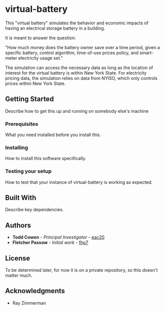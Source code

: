 # virtual-battery

This "virtual battery" simulates the behavior and economic impacts of 
            having an electrical storage battery in a building. 
            
It is meant to answer the question:
        
"How much money does the battery owner save over a time period, given a 
specific battery, control algorithm, time-of-use prices policy, and
smart-meter electricity usage set."
     
The simulation can access the necessary data as long as the location of interest
for the virtual battery is within New York State. For electricity pricing
data, the simulation relies on data from NYISO, which only controls prices
within New York State.

## Getting Started

Describe how to get this up and running on somebody else's machine

### Prerequisites

What you need installed before you install this.

### Installing

How to install this software specifically.

### Testing your setup

How to test that your instance of virtual-battery is working as expected.

## Built With

Describe key dependencies.

## Authors

* **Todd Cowen** - *Principal Investigator* - [eac20](https://github.coecis.cornell.edu/eac20)
* **Fletcher Passow** - *Initial work* - [fhp7](https://github.coecis.cornell.edu/fhp7)

## License

To be determined later, for now it is on a private repository, so this doesn't
matter much.

## Acknowledgments

* Ray Zimmerman
    